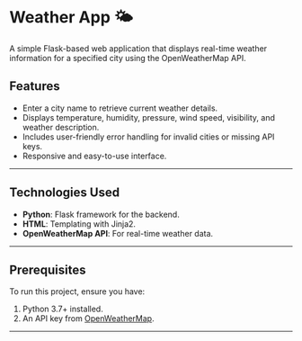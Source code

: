 # Weather App 🌤️

A simple Flask-based web application that displays real-time weather information for a specified city using the OpenWeatherMap API.

## Features
- Enter a city name to retrieve current weather details.
- Displays temperature, humidity, pressure, wind speed, visibility, and weather description.
- Includes user-friendly error handling for invalid cities or missing API keys.
- Responsive and easy-to-use interface.

---

## Technologies Used
- **Python**: Flask framework for the backend.
- **HTML**: Templating with Jinja2.
- **OpenWeatherMap API**: For real-time weather data.

---

## Prerequisites
To run this project, ensure you have:
1. Python 3.7+ installed.
2. An API key from [OpenWeatherMap](https://openweathermap.org/api).

---

